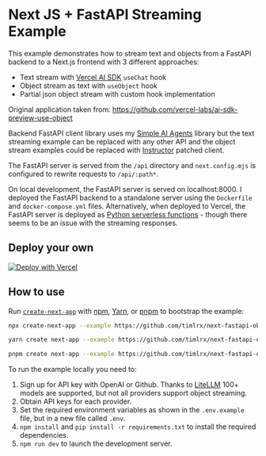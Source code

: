 # Next JS + FastAPI Streaming Example

This example demonstrates how to stream text and objects from a FastAPI backend to a Next.js frontend with 3 different approaches:
 - Text stream with [Vercel AI SDK](https://sdk.vercel.ai/docs) `useChat` hook
 - Object stream as text with `useObject` hook
 - Partial json object stream with custom hook implementation

Original application taken from: https://github.com/vercel-labs/ai-sdk-preview-use-object

Backend FastAPI client library uses my [Simple AI Agents](https://github.com/timlrx/simple-ai-agents) library but the text streaming example can be replaced with any other API and the object stream examples could be replaced with [Instructor](https://github.com/jxnl/instructor) patched client.

The FastAPI server is served from the `/api` directory and `next.config.mjs` is configured to rewrite requests to `/api/:path*`.

On local development, the FastAPI server is served on localhost:8000. I deployed the FastAPI backend to a standalone server using the `Dockerfile` and `docker-compose.yml` files. Alternatively, when deployed to Vercel, the FastAPI server is deployed as [Python serverless functions](https://vercel.com/docs/functions/runtimes/python) - though there seems to be an issue with the streaming responses.

## Deploy your own

[![Deploy with Vercel](https://vercel.com/button)](https://vercel.com/new/clone?repository-url=https%3A%2F%2Fgithub.com%2Fvercel-labs%2Fai-sdk-preview-use-object&env=OPENAI_API_KEY&envDescription=API%20keys%20needed%20for%20application&envLink=platform.openai.com)

## How to use

Run [`create-next-app`](https://github.com/vercel/next.js/tree/canary/packages/create-next-app) with [npm](https://docs.npmjs.com/cli/init), [Yarn](https://yarnpkg.com/lang/en/docs/cli/create/), or [pnpm](https://pnpm.io) to bootstrap the example:

```bash
npx create-next-app --example https://github.com/timlrx/next-fastapi-object-stream
```

```bash
yarn create next-app --example https://github.com/timlrx/next-fastapi-object-stream
```

```bash
pnpm create next-app --example https://github.com/timlrx/next-fastapi-object-stream
```

To run the example locally you need to:

1. Sign up for API key with OpenAI or Github. Thanks to [LiteLLM](https://github.com/BerriAI/litellm) 100+ models are supported, but not all providers support object streaming.
2. Obtain API keys for each provider.
3. Set the required environment variables as shown in the `.env.example` file, but in a new file called `.env`.
4. `npm install` and `pip install -r requirements.txt` to install the required dependencies.
5. `npm run dev` to launch the development server.
